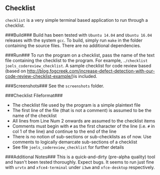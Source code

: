 ## Checklist ##
`checklist` is a very simple terminal based application to run through a checklist. 

###Build###
Build has been tested with `Ubuntu 14.04` and `Ubuntu 16.04` releases with the system `gcc`. To build, simply run `make` in the folder containing the source files. There are no additional dependencies.

###Run###
To run the program on a checklist, pass the name of the text file containing the checklist to the program. For example, `./checklist joels_codereview_checklist`. A sample checklist for code review based (based on http://blog.fogcreek.com/increase-defect-detection-with-our-code-review-checklist-example/)is included.

###Screenshots###
See the `screenshots` folder.

###Checklist Fileformat###
* The checklist file used by the program is a simple plaintext file
* The first line of the file (that is not a comment) is assumed to be the name of the checklist
* All lines from Line Num 2 onwards are assumed to the checklist items
* Comments must begin with `#` as the first character of the line (i.e. `#` in col 1 of the line) and continue to the end of the line
* There is no notion of sub-sections or sub-checklists as of now. Use comments to logically demarcate sub-sections of a checklist
* See file `joels_codereview_checklist` for further details

###Additional Notes###
This is a quick-and-dirty (pre-alpha quality) tool and hasn't been tested thoroughly. Expect bugs. It seems to run just fine with `urvtx` and `xfce4-terminal` under `i3wm` and `xfce-desktop` respectively.
